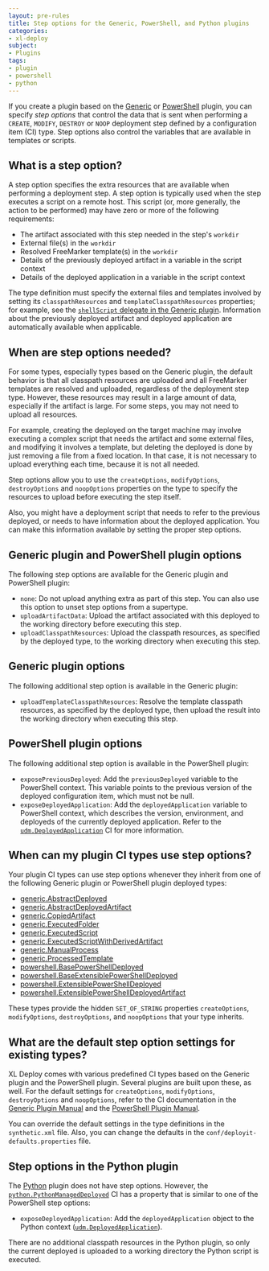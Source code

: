 ```yaml
---
layout: pre-rules
title: Step options for the Generic, PowerShell, and Python plugins
categories: 
- xl-deploy
subject:
- Plugins
tags:
- plugin
- powershell
- python
---
```


If you create a plugin based on the [Generic](/xl-deploy/latest/genericPluginManual.html) or [PowerShell](/xl-deploy/latest/powershellPluginManual.html) plugin, you can specify *step options* that control the data that is sent when performing a `CREATE`, `MODIFY`, `DESTROY` or `NOOP` deployment step defined by a configuration item (CI) type. Step options also control the variables that are available in templates or scripts.

## What is a step option?

A step option specifies the extra resources that are available when performing a deployment step. A step option is typically used when the step executes a script on a remote host. This script (or, more generally, the action to be performed) may have zero or more of the following requirements:
 
* The artifact associated with this step needed in the step's `workdir`
* External file(s) in the `workdir`
* Resolved FreeMarker template(s) in the `workdir`
* Details of the previously deployed artifact in a variable in the script context
* Details of the deployed application in a variable in the script context

The type definition must specify the external files and templates involved by setting its `classpathResources` and `templateClasspathResources` properties; for example, see the [`shellScript` delegate in the Generic plugin](/xl-deploy/latest/genericPluginManual.html#shellscript-delegate). Information about the previously deployed artifact and deployed application are automatically available when applicable.

## When are step options needed?

For some types, especially types based on the Generic plugin, the default behavior is that all classpath resources are uploaded and all FreeMarker templates are resolved and uploaded, regardless of the deployment step type. However, these resources may result in a large amount of data, especially if the artifact is large. For some steps, you may not need to upload all resources.

For example, creating the deployed on the target machine may involve executing a complex script that needs the artifact and some external files, and modifying it involves a template, but deleting the deployed is done by just removing a file from a fixed location. In that case, it is not necessary to upload everything each time, because it is not all needed.

Step options allow you to use the `createOptions`, `modifyOptions`, `destroyOptions` and `noopOptions` properties on the type to specify the resources to upload before executing the step itself.

Also, you might have a deployment script that needs to refer to the previous deployed, or needs to have information about the deployed application. You can make this information available by setting the proper step options.

## Generic plugin and PowerShell plugin options

The following step options are available for the Generic plugin and PowerShell plugin:

* `none`: Do not upload anything extra as part of this step. You can also use this option to unset step options from a supertype.
* `uploadArtifactData`: Upload the artifact associated with this deployed to the working directory before executing this step.
* `uploadClasspathResources`: Upload the classpath resources, as specified by the deployed type, to the working directory when executing this step.

## Generic plugin options

The following additional step option is available in the Generic plugin:

* `uploadTemplateClasspathResources`: Resolve the template classpath resources, as specified by the deployed type, then upload the result into the working directory when executing this step.

## PowerShell plugin options

The following additional step option is available in the PowerShell plugin:

* `exposePreviousDeployed`: Add the `previousDeployed` variable to the PowerShell context. This variable points to the previous version of the deployed configuration item, which must not be null.
* `exposeDeployedApplication`: Add the `deployedApplication` variable to PowerShell context, which describes the version, environment, and deployeds of the currently deployed application. Refer to the [`udm.DeployedApplication`](/xl-deploy/latest/udmcireference.html#udm.DeployedApplication) CI for more information.

## When can my plugin CI types use step options?

Your plugin CI types can use step options whenever they inherit from one of the following Generic plugin or PowerShell plugin deployed types:

* [generic.AbstractDeployed](/xl-deploy/latest/genericPluginManual.html#generic.AbstractDeployed)
* [generic.AbstractDeployedArtifact](/xl-deploy/latest/genericPluginManual.html#generic.AbstractDeployedArtifact)
* [generic.CopiedArtifact](/xl-deploy/latest/genericPluginManual.html#generic.CopiedArtifact)
* [generic.ExecutedFolder](/xl-deploy/latest/genericPluginManual.html#generic.ExecutedFolder)
* [generic.ExecutedScript](/xl-deploy/latest/genericPluginManual.html#generic.ExecutedScript)
* [generic.ExecutedScriptWithDerivedArtifact](/xl-deploy/latest/genericPluginManual.html#generic.ExecutedScriptWithDerivedArtifact)
* [generic.ManualProcess](/xl-deploy/latest/genericPluginManual.html#generic.ManualProcess)
* [generic.ProcessedTemplate](/xl-deploy/latest/genericPluginManual.html#generic.ProcessedTemplate)
* [powershell.BasePowerShellDeployed](/xl-deploy/latest/powershellPluginManual.html#powershell.BasePowerShellDeployed)
* [powershell.BaseExtensiblePowerShellDeployed](/xl-deploy/latest/powershellPluginManual.html#powershell.BaseExtensiblePowerShellDeployed)
* [powershell.ExtensiblePowerShellDeployed](/xl-deploy/latest/powershellPluginManual.html#powershell.ExtensiblePowerShellDeployed)
* [powershell.ExtensiblePowerShellDeployedArtifact](/xl-deploy/latest/powershellPluginManual.html#powershell.ExtensiblePowerShellDeployedArtifact)

These types provide the hidden `SET_OF_STRING` properties `createOptions`, `modifyOptions`, `destroyOptions`, and `noopOptions` that your type inherits.

## What are the default step option settings for existing types?

XL Deploy comes with various predefined CI types based on the Generic plugin and the PowerShell plugin. Several plugins are built upon these, as well. For the default settings for `createOptions`, `modifyOptions`, `destroyOptions` and `noopOptions`, refer to the CI documentation in the [Generic Plugin Manual](/xl-deploy/latest/genericPluginManual.html) and the [PowerShell Plugin Manual](/xl-deploy/latest/powershellPluginManual.html).

You can override the default settings in the type definitions in the `synthetic.xml` file. Also, you can change the defaults in the `conf/deployit-defaults.properties` file.

## Step options in the Python plugin

The [Python](/xl-deploy/latest/pythonPluginManual.html) plugin does not have step options. However, the [`python.PythonManagedDeployed`](/xl-deploy/latest/pythonPluginManual.html#python.PythonManagedDeployed) CI has a property that is similar to one of the PowerShell step options:

* `exposeDeployedApplication`: Add the `deployedApplication` object to the Python context ([`udm.DeployedApplication`](/xl-deploy/latest/udmcireference.html#udm.DeployedApplication)).

There are no additional classpath resources in the Python plugin, so only the current deployed is uploaded to a working directory the Python script is executed.
